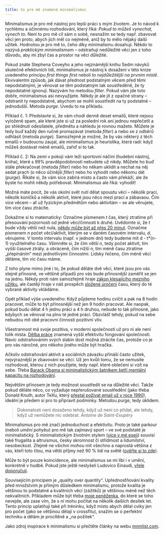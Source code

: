 ```yaml
---
title: Co pro mě znamená minimalismus
---
```


Minimalismus je pro mě nástroj pro lepší práci s mým životem. Je to návod k rychlému a účinnému rozhodování, který říká: _Pokud to můžeš vynechat, vynech to._ Není to pro mě cíl sám o sobě, nesnažím se tedy např. zbavovat věcí jen proto, abych jich měl co nejméně, aniž by to mělo nějaký další užitek. Hodnotou je pro mě to, čeho díky minimalismu dosahuji. Někdo to nazývá _praktickým minimalismem_ – odstraňuji nedůležité věci jen z toho důvodu, aby mi zbyl čas a prostor na věci důležité.

Pokud znáte Stephena Coveyho a jeho nejznámější knihu Sedm návyků skutečně efektivních lidí, minimalismus je nástroj k dosažení v této knize uvedeného principu _first things first_ neboli _to nejdůležitější na prvním místě_. Ekvivalentní způsob, jak dávat přednost podstatným věcem před těmi nepodstatnými, je věnovat se těm podstatným tak soustředěně, že ty nepodstatné ignoruji. Nazývám ho metodou _filter_. Pokud vám jde toto dobře, minimalismus asi nevyužijete. Někdy je ale jít z opačné strany – odstranit ty nepodstatné, abychom se mohli soustředit na ty podstatné – jednodušší. Metoda _purge_. Uvedu to na příkladu.

Příklad č. 1: Představte si, že vám chodí denně deset emailů, které nejsou vyloženě spam, ale které jste si už za poslední rok ani jednou nepřečetli a po shlédnutí odesílatele, předmětu a náhledu je rovnou mažete. Můžete je tedy buď každý den ručně promazávat (metoda _filter_) a nebo se z odběrů odhlásit (metoda _purge_). Samozřejmě je možné, že by vás některý z těch emailů v budoucnu zaujal, ale minimalismus je heuristika, která radí: když můžeš dostávat méně emailů, zařiď si to tak.

Příklad č. 2: Na zemi v pokoji vám leží sportovní náčiní (hudební nástroj, kniha), které s 99% pravděpodobností nebudete už nikdy. Můžete ho buď stále překračovat (metoda _filter_) nebo ho někam uklidit a nechat na něj sedat prach (o něco účinější _filter_) nebo ho vyhodit nebo někomu dát (_purge_). Říkáte si, že vám sice zabírá místo a často vám překáží, ale že byste ho mohli někdy potřebovat. Minimalismus ale říká: vyhodit!

Možná máte pocit, že vás okolní svět nutí dělat spoustu věcí – několik prací, několik koníčků a několik aktivit, které jsou něco mezi prací a zábavaou. Čím více věcem – ať už fyzickým předmětům nebo aktivitám – se ale věnujete, tím více času ztrácíte.

Dokažme si to matematicky: Označme písmenem _t_ čas, který ztratíme při přesouvání pozornosti od jedné věci/činnosti k druhé. Uvědomte si, že _t_ bude vždy větší než nula, [někdy může být až přes 20 minut](http://lmgtfy.com/?q=distraction+recovery+time). Označme písmenem _n_ počet věcí/aktivit, kterým se v daném časovém intervalu, _d_, věnujeme. V tomto intervalu (např. v jednom dni) tedy budeme mít d - t*(n-1) využitelného času. Všimněte si, že čím větší _n_, tedy počet aktivit, tím vyšší časové ztráty. a obráceně, čím nižší _n_, tím méně času ztratíme „přepínáním“ mezi jednotlivými činnostmi. Lidsky řečeno, čím méně věcí děláme, tím víc času máme.

Z toho plyne mimo jiné i to, že pokud děláte dvě věci, které jsou pro vás stejně přínosné, ve většině případů pro vás bude přínosnější zaměřit se jen na jednu. Někdy proti nám samozřejmě hraje [zákon klesajícího mezního užitku](https://cs.wikipedia.org/wiki/Mezn%C3%AD_u%C5%BEitek), ale častěji hraje v náš prospěch [složené úročení](https://cs.wikipedia.org/wiki/Slo%C5%BEen%C3%A9_%C3%BAro%C4%8Den%C3%AD) času, který do té vybrané aktivity vkládáme.

Opět příklad výše uvedeného: Když půjdeme hodinu cvičit a pak na 8 hodin pracovat, může to být přínosnější než jen 9 hodin pracovat. Ale naopak, pokud budu dělat 4 h jednu práci a 4 h druhou, nebude to tak přínosné, jako kdybych se věnoval na plno té jedné práci. Obzvlášť tehdy, pokud na sebe nebudou mít obě pracovní činnosti pozitivní vliv.

Všestrannost má svoje pozitiva, v moderní společnosti už pro ni ale není tolik místa. [Dělba práce](https://cs.wikipedia.org/wiki/D%C4%9Blba_pr%C3%A1ce) znamená vyšší efektivitu fongování společnosti. Navíc odstraňováním svých slabin dost možná ztrácíte čas, protože co je pro vás náročné, pro někoho jiného může být hračka.

Ačkoliv odstraňování aktivit a sociálních závazku přináší často užitek, nejvýraznější je zbavování se věcí. Už jen kvůli tomu, že se nemusíte rozhodovat, kterou z nich použijete, tedy např. které oblečení si vzít na sebe. Třeba [Barack Obama si minimalistickým šatníkem šetří mentální kapacitu na rozhodování](http://www.vanityfair.com/news/2012/09/barack-obama-michael-lewis). 

Největším přínosem je tedy možnost soustředit se na důležité věci. Takže pokud děláte něco, co vyžaduje nepřerušované soustředění (jako třeba Donald Knuth, autor TeXu, který [přestal požívat email už v roce 1990](http://www-cs-faculty.stanford.edu/~uno/email.html)), ideální je předem si pro to připravit podmínky. Metodou _purge_, tedy úklidem.

> Dokonalosti není dosaženo tehdy, když už není co přidat, ale tehdy, když už nemůžete nic odebrat. _Antoine de Saint-Exupéry_

Minimalismus pro mě značí jednoduchost a efektivitu. Proto je také parkour (neboli _umění pohybu_) pro mě tak zajímavý sport – ve své podstatě je minimalistický. S minimalistickým životním stylem ([více v mé eseji](/kyc)) souvisí také frugalita a altruismus, česky skromnost či střídmost a lidumilství, nesobeckost. Zřejmě ne všichni mohou mít všechno a naprostá většina z vás, kteří toto čtou, má větší příjmy než 90 % lidí na světě ([ověřte si to zde](http://www.globalrichlist.com/)).

Může to být pouze koincidence, ale minimalismus se mi líbí i v umění, konkrétně v hudbě. Pokud jste ještě neslyšeli Ludovico Einaudi, [vřele doporučuji](https://youtu.be/fEOJQawykD0).

Souvisejícím principem je „quality over quantity“. Upřednosťňování kvality před množstvím je přímým důsledkem minimalismu, protože kvalita je většinou to podstatné a kvalitních věcí (zážitků) je většinou méně než těch nekvalitních. Příkladem může být třeba [moje peněženka](http://www.saddlebackleather.com/card-sleeve-wallet?quantity=1&custcol2=Black&custcol15=Current), do které se toho nevejde, ale zase vím, že s ní mohu počítat na několik dalších desítek let. Tento princip uplatňuji také při tréninku, když místo abych dělal cviky jen pro počet (jako se většinou dělají v crossfitu), snažím se o perfektní techniku a dělám je procítěně a „na požitek“.

Jako zdroj inspirace k minimalismu si přečtěte články na webu [mnmlist.com](http://mnmlist.com/).
